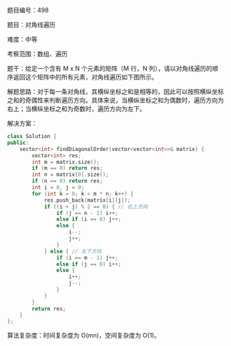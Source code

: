题目编号：498

题目：对角线遍历

难度：中等

考察范围：数组、遍历

题干：给定一个含有 M x N 个元素的矩阵（M 行，N 列），请以对角线遍历的顺序返回这个矩阵中的所有元素，对角线遍历如下图所示。

解题思路：对于每一条对角线，其横纵坐标之和是相等的，因此可以按照横纵坐标之和的奇偶性来判断遍历方向。具体来说，当横纵坐标之和为偶数时，遍历方向为右上；当横纵坐标之和为奇数时，遍历方向为左下。

解决方案：

```cpp
class Solution {
public:
    vector<int> findDiagonalOrder(vector<vector<int>>& matrix) {
        vector<int> res;
        int m = matrix.size();
        if (m == 0) return res;
        int n = matrix[0].size();
        if (n == 0) return res;
        int i = 0, j = 0;
        for (int k = 0; k < m * n; k++) {
            res.push_back(matrix[i][j]);
            if ((i + j) % 2 == 0) { // 右上方向
                if (j == n - 1) i++;
                else if (i == 0) j++;
                else {
                    i--;
                    j++;
                }
            } else { // 左下方向
                if (i == m - 1) j++;
                else if (j == 0) i++;
                else {
                    i++;
                    j--;
                }
            }
        }
        return res;
    }
};
```

算法复杂度：时间复杂度为 O(mn)，空间复杂度为 O(1)。